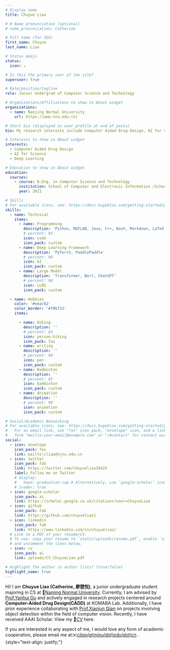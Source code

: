 ```yaml
---
# Display name
title: Chuyue Liao

# # Name pronunciation (optional)
# name_pronunciation: Catherine

# Full name (for SEO)
first_name: Chuyue
last_name: Liao

# Status emoji
status:
  icon: ☕️

# Is this the primary user of the site?
superuser: true

# Role/position/tagline
role: Junior Undergrad of Computer Science and Technology

# Organizations/Affiliations to show in About widget
organizations:
  - name: Nanjing Normal University
    url: https://www.nnu.edu.cn/

# Short bio (displayed in user profile at end of posts)
bio: My research interests include Computer Aided Drug Design, AI for Science and Deep Learning.

# Interests to show in About widget
interests:
  - Computer Aided Drug Design
  - AI for Science
  - Deep Learning

# Education to show in About widget
education:
  courses:
    - course: B.Eng. in Computer Science and Technology
      institution: School of Computer and Electronic Information /School of Artificial Intelligence
      year: 2021

# Skills
# For available icons, see: https://docs.hugoblox.com/getting-started/page-builder/#icons
skills:
  - name: Technical
    items:
      - name: Programming
        description: 'Python, MATLAB, Java, C++, Bash, Markdown, LaTeX, HTML'
        # percent: 85
        icon: code
        icon_pack: custom    
      - name: Deep Learning Framework
        description: 'PyTorch, PaddlePaddle'
        # percent: 90
        icon: AI
        icon_pack: custom
      - name: Large Model
        description: 'Transformer, Bert, ChatGPT'
        # percent: 90
        icon: LLM2
        icon_pack: custom     

  - name: Hobbies
    color: '#eeac02'
    color_border: '#f0bf23'
    items:

      - name: Hiking
        description: ''
        # percent: 85
        icon: person-hiking
        icon_pack: fas
      - name: writing
        description: ''
        # percent: 90
        icon: pen
        icon_pack: custom
      - name: Badminton
        description: ''
        # percent: 85
        icon: badminton
        icon_pack: custom
      - name: Animation
        description: ''
        # percent: 90
        icon: animation
        icon_pack: custom

# Social/Academic Networking
# For available icons, see: https://docs.hugoblox.com/getting-started/page-builder/#icons
#   For an email link, use "fas" icon pack, "envelope" icon, and a link in the
#   form "mailto:your-email@example.com" or "/#contact" for contact widget.
social:
  - icon: envelope
    icon_pack: fas
    link: mailto:cliao@njnu.edu.cn
  - icon: twitter
    icon_pack: fab
    link: https://twitter.com/chuyueliao38425
    label: Follow me on Twitter
    # display:
    #   hean: graduation-cap # Alternatively, use `google-scholar` icon from `ai` icon pack
    # icoder: true
  - icon: google-scholar
    icon_pack: ai
    link: https://scholar.google.co.uk/citations?user=ChuyueLiao
  - icon: github
    icon_pack: fab
    link: https://github.com/chuyueliao1
  - icon: linkedin
    icon_pack: fab
    link: https://www.linkedin.com/in/chuyueliao/
  # Link to a PDF of your resume/CV.
  # To use: copy your resume to `static/uploads/resume.pdf`, enable `ai` icons in `params.yaml`,
  # and uncomment the lines below.
  - icon: cv
    icon_pack: ai
    link: uploads/CV_ChuyueLiao.pdf

# Highlight the author in author lists? (true/false)
highlight_name: true
---
```


Hi! I am **Chuyue Liao (Catherine, 廖楚悦)**, a junior undergraduate student majoring in CS at :school:[Nanjing Normal University](https://www.nnu.edu.cn/). Currently, I am advised by [Prof.Yanhui Gu](http://ceai.njnu.edu.cn/user/?ID=komaba461) and actively engaged in research projects centered around **Computer-Aided Drug Design(CADD)** at KOMABA Lab. Additionally, I have prior experience collaborating with [Prof.Xiaojun Qian](http://223.2.10.226/user/?ID=05160) on projects involving object detection within the field of computer vision. Recently, I have received AAAI Scholar. View my :bookmark_tabs:[CV](uploads/CV_ChuyueLiao.pdf) here.

If you are interested in any aspect of me, I would love any form of academic cooperation, please email me at:envelope:_[cliao(at)njnu(dot)edu(dot)cn](mailto:cliao@njnu.edu.cn)_ .
{style="text-align: justify;"}
